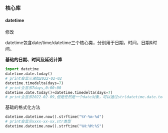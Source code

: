 







### 核心库

#### datetime
修改

datetime包含date/time/datetime三个核心类，分别用于日期，时间，日期&时间。

**基础的日期、时间及延迟计算**

```python
import datetime
datetime.date.today()
# print会显示诸如2022-02-02
datetime.timedelta(days=7)
# print会显示7days,0:00:00
datetime.date.today()+datetime.timedelta(days=7)
# print会显示2022-02-09,但是任然是一个date对象，可以通过str(datetime.date.today()+datetime.timedelta(days=7))或(xxx+xxdeltaxxx).strftime()来转字符串
```

基础的格式化方法

```python
datetime.datetime.now().strftime("%Y-%m-%d")
# print会显示xxxx-xx-xx,str类型
datetime.datetime.now().strftime("%H:%M:%S")
```



